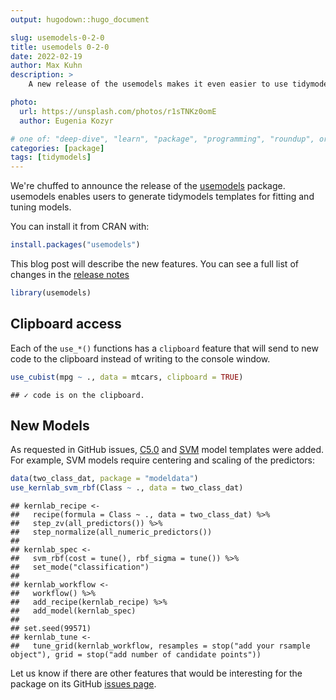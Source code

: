 ```yaml
---
output: hugodown::hugo_document

slug: usemodels-0-2-0
title: usemodels 0-2-0
date: 2022-02-19
author: Max Kuhn
description: >
    A new release of the usemodels makes it even easier to use tidymodels.

photo:
  url: https://unsplash.com/photos/r1sTNKz0omE
  author: Eugenia Kozyr

# one of: "deep-dive", "learn", "package", "programming", "roundup", or "other"
categories: [package] 
tags: [tidymodels]
---
```


<!--
TODO:
* [ ] Look over / edit the post's title in the yaml
* [ ] Edit (or delete) the description; note this appears in the Twitter card
* [ ] Pick category and tags (see existing with `hugodown::tidy_show_meta()`)
* [ ] Find photo & update yaml metadata
* [ ] Create `thumbnail-sq.jpg`; height and width should be equal
* [ ] Create `thumbnail-wd.jpg`; width should be >5x height
* [ ] `hugodown::use_tidy_thumbnails()`
* [ ] Add intro sentence, e.g. the standard tagline for the package
* [ ] `usethis::use_tidy_thanks()`
-->

We're chuffed to announce the release of the  [usemodels](https://usemodels.tidymodels.org/) package. usemodels enables users to generate tidymodels templates for fitting and tuning models. 

You can install it from CRAN with:


```r
install.packages("usemodels")
```

This blog post will describe the new features. You can see a full list of changes in the [release notes](https://usemodels.tidymodels.org/news/index.html)


```r
library(usemodels)
```

## Clipboard access

Each of the `use_*()` functions has a `clipboard` feature that will send to new code to the clipboard instead of writing to the console window. 


```r
use_cubist(mpg ~ ., data = mtcars, clipboard = TRUE)
```

```
## ✓ code is on the clipboard.
```

## New Models

As requested in GitHub issues, [C5.0](https://www.rulequest.com/see5-unix.html) and [SVM](https://en.wikipedia.org/wiki/Support-vector_machine) model templates were added. For example, SVM models require centering and scaling of the predictors: 


```r
data(two_class_dat, package = "modeldata")
use_kernlab_svm_rbf(Class ~ ., data = two_class_dat)
```

```
## kernlab_recipe <- 
##   recipe(formula = Class ~ ., data = two_class_dat) %>% 
##   step_zv(all_predictors()) %>% 
##   step_normalize(all_numeric_predictors()) 
## 
## kernlab_spec <- 
##   svm_rbf(cost = tune(), rbf_sigma = tune()) %>% 
##   set_mode("classification") 
## 
## kernlab_workflow <- 
##   workflow() %>% 
##   add_recipe(kernlab_recipe) %>% 
##   add_model(kernlab_spec) 
## 
## set.seed(99571)
## kernlab_tune <-
##   tune_grid(kernlab_workflow, resamples = stop("add your rsample object"), grid = stop("add number of candidate points"))
```

Let us know if there are other features that would be interesting for the package on its GitHub [issues page](https://github.com/tidymodels/usemodels/issues).

